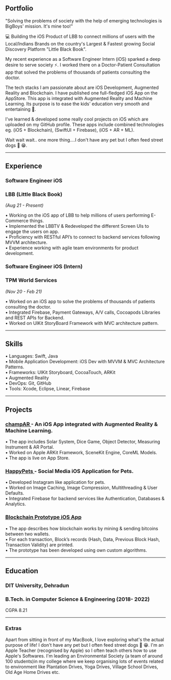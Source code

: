 ## Portfolio

"Solving the problems of society with the help of emerging technologies is BigBoys' mission. It's mine too!"

💻 Building the iOS Product of LBB to connect millions of users with the Local/Indians Brands on the country's Largest & Fastest growing Social Discovery Platform "Little Black Book". 

My recent experience as a Software Engineer Intern (iOS) sparked a deep desire to serve society ⚡. I worked there on a Doctor-Patient Consultation app that solved the problems of thousands of patients consulting the doctor.

The tech stacks I am passionate about are iOS Development, Augmented Reality and Blockchain. I have published one full-fledged iOS App on the AppStore. This app is integrated with Augmented Reality and Machine Learning. Its purpose is to ease the kids' education very smooth and entertaining 🌠. 

I've learned & developed some really cool projects on iOS which are uploaded on my GitHub profile. These apps include combined technologies eg. (iOS + Blockchain), (SwiftUI + Firebase), (iOS + AR + ML).

Wait wait wait.. one more thing....I don't have any pet but I often feed street dogs 🐾 😁.

---

## Experience

### **Software Engineer iOS**
### LBB (Little Black Book)         
<i>(Aug 21 - Present) </i>

• Working on the iOS app of LBB to help millions of users performing E-Commerce things. <br> 
• Implemented the LBBTV & Redeveloped the different Screen UIs to engage the users on app. <br> 
• Proficiency with RESTful API’s to connect to backend services following MVVM architecture. <br> 
• Experience working with agile team environments for product development.

### **Software Engineer iOS (Intern)**
### TPM World Services             
<i> (Nov 20 - Feb 21) </i>

• Worked on an iOS app to solve the problems of thousands of patients consulting the doctor. <br>
• Integrated Firebase, Payment Gateways, A/V calls, Cocoapods Libraries and REST APIs for Backend. <br>
• Worked on UIKit StoryBoard Framework with MVC architecture pattern.

---

## Skills

• Languages: Swift, Java <br>
• Mobile Application Development: iOS Dev with MVVM & MVC Architecture Patterns. <br> 
• Frameworks: UIKit Storyboard, CocoaTouch, ARKit <br>
• Augmented Reality <br>
• DevOps: Git, GitHub <br>
• Tools: Xcode, Eclipse, Linear, Firebase

---
## Projects

### <a href="https://apps.apple.com/in/app/champar/id1562585187"> champAR </a> - An iOS App integrated with Augmented Reality & Machine Learning.
• The app includes Solar System, Dice Game, Object Detector, Measuring Instrument & AR Portal. <br> 
• Worked on Apple ARKit Framework, SceneKit Engine, CoreML Models. <br>
• The app is live on App Store.

### <a href="https://github.com/PrasoonGaurav/HappyPets"> HappyPets </a>  - Social Media iOS Application for Pets. 
• Developed Instagram like application for pets. <br>
• Worked on Image Caching, Image Compression, Multithreading & User Defaults. <br>
• Integrated Firebase for backend services like Authentication, Databases & Analytics.

### <a href="https://github.com/PrasoonGaurav/iOS_Blockchain_Prototype"> Blockchain Prototype iOS App </a> 
• The app describes how blockchain works by mining & sending bitcoins between two wallets. <br>
• For each transaction, Block’s records (Hash, Data, Previous Block Hash, Transaction Validity) are printed. <br>
• The prototype has been developed using own custom algorithms.

---

## Education

### **DIT University, Dehradun**
### B.Tech. in Computer Science & Engineering (2018- 2022)
CGPA 8.21

---

### Extras

Apart from sitting in front of my MacBook, I love exploring what's the actual purpose of life! I don't have any pet but I often feed street dogs 🐾 😁. I'm an Apple Teacher (recognised by Apple) so I often teach others how to use Apple's Softwares. I'm leading an Environmental Society (a team of around 100 students)in my college where we keep organising lots of events related to environment like Plantation Drives, Yoga Drives, Village School Drives, Old Age Home Drives etc. 

